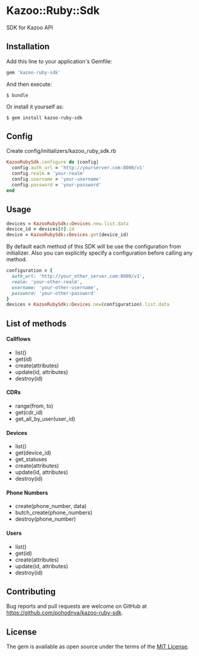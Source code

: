 # Kazoo::Ruby::Sdk

SDK for Kazoo API

## Installation

Add this line to your application's Gemfile:

```ruby
gem 'kazoo-ruby-sdk'
```

And then execute:

    $ bundle

Or install it yourself as:

    $ gem install kazoo-ruby-sdk

## Config

Create config/initializers/kazoo_ruby_sdk.rb
```ruby
KazooRubySdk.configure do |config|
  config.auth_url = 'http://yourserver.com:8000/v1'
  config.realm = 'your-realm'
  config.username = 'your-username'
  config.password = 'your-password'
end
```

## Usage
```ruby
devices = KazooRubySdk::Devices.new.list.data        
device_id = devices[0].id    
device = KazooRubySdk::Devices.get(device_id)
```

By default each method of this SDK will be use the configuration from initializer. 
Also you can explicitly specify a configuration before calling any method.

```ruby
configuration = {
  auth_url: 'http://your_other_server.com:8000/v1',
  realm: 'your-other-realm',
  username: 'your-other-username',
  password: 'your-other-password'
}
devices = KazooRubySdk::Devices.new(configuration).list.data        
```
 
## List of methods

#### Callflows
* list()
* get(id)
* create(attributes)
* update(id, attributes)
* destroy(id)

#### CDRs
* range(from, to)
* get(cdr_id)
* get_all_by_user(user_id)

#### Devices
* list()
* get(device_id)
* get_statuses
* create(attributes)
* update(id, attributes)
* destroy(id)

#### Phone Numbers
* create(phone_number, data)
* butch_create(phone_numbers)
* destroy(phone_number)

#### Users
* list()
* get(id)
* create(attributes)
* update(id, attributes)
* destroy(id)


## Contributing

Bug reports and pull requests are welcome on GitHub at https://github.com/pohodnya/kazoo-ruby-sdk.


## License

The gem is available as open source under the terms of the [MIT License](http://opensource.org/licenses/MIT).

